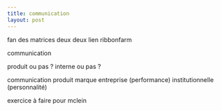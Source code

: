 ```yaml
---
title: communication
layout: post
---
```


fan des matrices deux deux
lien ribbonfarm

communication

produit ou pas ?
interne ou pas ?

communication
produit
marque
entreprise (performance)
institutionnelle (personnalité)

exercice à faire pour mclein
